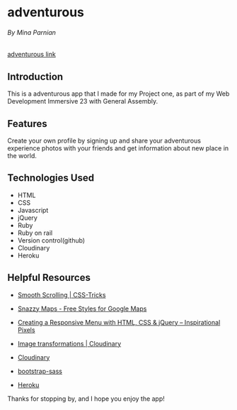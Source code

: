 

# adventurous
###### By Mina Parnian
[adventurous link](https://dry-mesa-99000.herokuapp.com/)

## Introduction

This is a adventurous app that I made for my Project one, as part of my Web Development Immersive 23 with General Assembly.


## Features

Create your own profile by signing up and share your adventurous experience photos with your friends and get information about new place in the world.





<!-- ## Approach

The game is structured keeping in mind the analogy , Html(Bones) and css(skin) and JavaScript(brain) :

Steps for making the brain and connecting it to bones and skin : -->



## Technologies Used

* HTML
* CSS
* Javascript
* jQuery
* Ruby
* Ruby on rail
* Version control(github)
* Cloudinary
* Heroku



## Helpful Resources

* [Smooth Scrolling | CSS-Tricks](https://css-tricks.com/snippets/jquery/smooth-scrolling/)

* [Snazzy Maps - Free Styles for Google Maps](https://snazzymaps.com/)

* [Creating a Responsive Menu with HTML, CSS & jQuery – Inspirational Pixels](http://inspirationalpixels.com/tutorials/creating-a-responsive-menu-with-html-css-jquery)

* [Image transformations | Cloudinary](http://cloudinary.com/documentation/image_transformations#sample_image_using_the_crop_face_detection_rounded_corners_and_resize_features)

* [Cloudinary](cloudinary.com/console/cloudinary.yml)

* [bootstrap-sass](https://github.com/twbs/bootstrap-sass)

* [Heroku](https://www.heroku.com/customers)

Thanks for stopping by, and I hope you enjoy the app!
